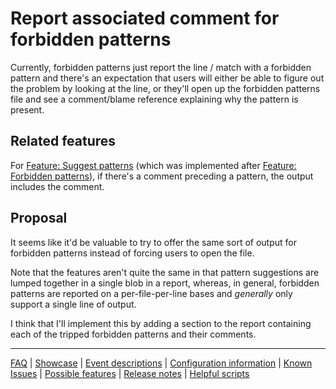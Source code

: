 # Report associated comment for forbidden patterns

Currently, forbidden patterns just report the line / match with a forbidden pattern and there's an expectation that users will either be able to figure out the problem by looking at the line, or they'll open up the forbidden patterns file and see a comment/blame reference explaining why the pattern is present.

## Related features

For [Feature: Suggest patterns](./Feature:-Suggest-patterns.md) (which was implemented after [Feature: Forbidden patterns](./Feature:-Forbidden-patterns.md)), if there's a comment preceding a pattern, the output includes the comment.

## Proposal

It seems like it'd be valuable to try to offer the same sort of output for forbidden patterns instead of forcing users to open the file.

Note that the features aren't quite the same in that pattern suggestions are lumped together in a single blob in a report, whereas, in general, forbidden patterns are reported on a per-file-per-line bases and _generally_ only support a single line of output.

I think that I'll implement this by adding a section to the report containing each of the tripped forbidden patterns and their comments.

---
[FAQ](FAQ.md) | [Showcase](Showcase.md) | [Event descriptions](Event-descriptions.md) | [Configuration information](Configuration-information.md) | [Known Issues](Known-Issues.md) | [Possible features](Possible-features.md) | [Release notes](Release-notes.md) | [Helpful scripts](Helpful-scripts.md)
